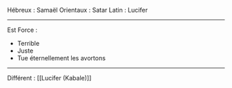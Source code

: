Hébreux : Samaël
Orientaux : Satar
Latin : Lucifer
___
Est Force :
- Terrible
- Juste
- Tue éternellement les avortons
___
Différent : [[Lucifer (Kabale)]]

